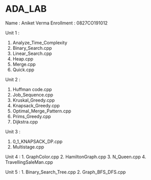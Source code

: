 # ADA_LAB

Name : Aniket Verma
Enrollment : 0827CO191012

Unit 1 : 
  
  1. Analyze_Time_Complexity
  1. Binary_Search.cpp
  1. Linear_Search.cpp
  2. Heap.cpp
  3. Merge.cpp
  4. Quick.cpp
  
Unit 2 :
  1. Huffman code.cpp
  2. Job_Sequence.cpp
  3. Kruskal_Greedy.cpp
  4. Knapsack_Greedy.cpp
  5. Optimal_Merge_Pattern.cpp
  6. Prims_Greedy.cpp
  7. Dijkstra.cpp

Unit 3 :
   1. 0_1_KNAPSACK_DP.cpp
   2. Multistage.cpp

Unit 4 :
    1. GraphColor.cpp
    2. HamiltonGraph.cpp
    3. N_Queen.cpp
    4. TravellingSaleMan.cpp

Unit 5 :
    1. Binary_Search_Tree.cpp
    2. Graph_BFS_DFS.cpp
































